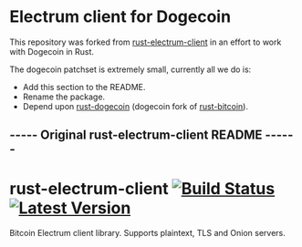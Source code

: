 # Electrum client for Dogecoin

This repository was forked from
[rust-electrum-client](https://github.com/bitcoindevkit/rust-electrum-client) in
an effort to work with Dogecoin in Rust.

The dogecoin patchset is extremely small, currently all we do is:

- Add this section to the README.
- Rename the package.
- Depend upon [rust-dogecoin](https://github.com/tobin-crypto/rust-dogecoin)
  (dogecoin fork of
  [rust-bitcoin](https://github.com/rust-bitcoin/rust-bitcoin)).

## ----- Original rust-electrum-client README ------

# rust-electrum-client [![Build Status]][travis] [![Latest Version]][crates.io]

[Build Status]: https://api.travis-ci.org/MagicalBitcoin/rust-electrum-client.svg?branch=master
[travis]: https://travis-ci.org/MagicalBitcoin/rust-electrum-client
[Latest Version]: https://img.shields.io/crates/v/electrum-client.svg
[crates.io]: https://crates.io/crates/electrum-client


Bitcoin Electrum client library. Supports plaintext, TLS and Onion servers.
